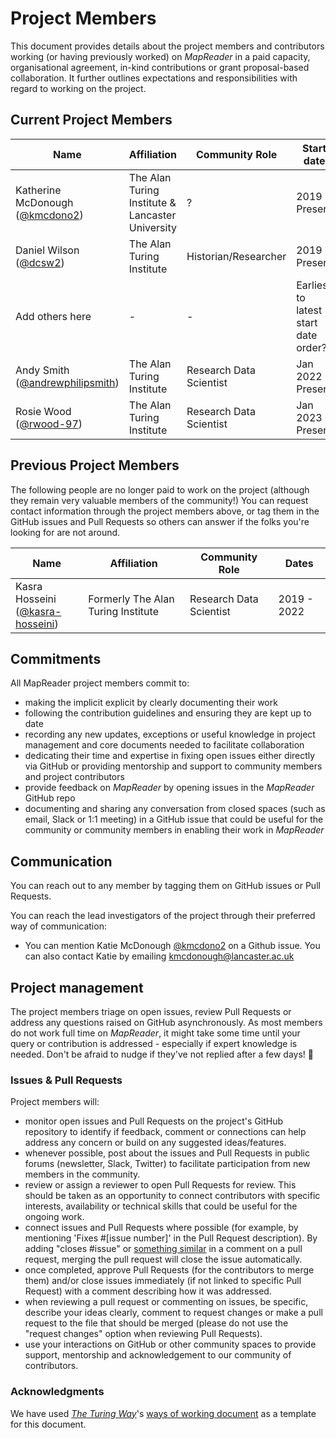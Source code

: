 # Project Members

This document provides details about the project members and contributors working (or having previously worked) on _MapReader_ in a paid capacity, organisational agreement, in-kind contributions or grant proposal-based collaboration.
It further outlines expectations and responsibilities with regard to working on the project.

## Current Project Members

| Name | Affiliation | Community Role | Start date | Previous roles |
|---|---|---|---|---|
| Katherine McDonough<br>([@kmcdono2](https://github.com/kmcdono2)) | The Alan Turing Institute & Lancaster University| ? | 2019 - Present | xx|
| Daniel Wilson<br>([@dcsw2](https://github.com/dcsw2)) | The Alan Turing Institute | Historian/Researcher | 2019 - Present | xx|
| Add others here | - | - | Earliest to latest start date order? | - |
| Andy Smith<br>([@andrewphilipsmith](https://github.com/andrewphilipsmith)) | The Alan Turing Institute | Research Data Scientist | Jan 2022 - Present | - 
| Rosie Wood<br>([@rwood-97](https://github.com/rwood-97)) | The Alan Turing Institute | Research Data Scientist | Jan 2023 - Present | - |

## Previous Project Members

The following people are no longer paid to work on the project (although they remain very valuable members of the community!)
You can request contact information through the project members above, or tag them in the GitHub issues and Pull Requests so others can answer if the folks you're looking for are not around.

| Name | Affiliation | Community Role | Dates |
|---|---|---|---|
| Kasra Hosseini<br>([@kasra-hosseini](https://github.com/kasra-hosseini)) | Formerly The Alan Turing Institute | Research Data Scientist | 2019 - 2022 |

## Commitments

All MapReader project members commit to:

- making the implicit explicit by clearly documenting their work
- following the contribution guidelines and ensuring they are kept up to date
- recording any new updates, exceptions or useful knowledge in project management and core documents needed to facilitate collaboration
- dedicating their time and expertise in fixing open issues either directly via GitHub or providing mentorship and support to community members and project contributors
- provide feedback on _MapReader_ by opening issues in the _MapReader_ GitHub repo
- documenting and sharing any conversation from closed spaces (such as email, Slack or 1:1 meeting) in a GitHub issue that could be useful for the community or community members in enabling their work in _MapReader_

## Communication

You can reach out to any member by tagging them on GitHub issues or Pull Requests.

You can reach the lead investigators of the project through their preferred way of communication:

- You can mention Katie McDonough [@kmcdono2](https://github.com/kmcdono2) on a Github issue. You can also contact Katie by emailing [kmcdonough@lancaster.ac.uk](kmcdonough@lancaster.ac.uk)

## Project management

The project members triage on open issues, review Pull Requests or address any questions raised on GitHub asynchronously.
As most members do not work full time on _MapReader_, it might take some time until your query or contribution is addressed - especially if expert knowledge is needed. Don't be afraid to nudge if they've not replied after a few days! :sparkling_heart:

### Issues & Pull Requests

Project members will:

- monitor open issues and Pull Requests on the project's GitHub repository to identify if feedback, comment or connections can help address any concern or build on any suggested ideas/features.
- whenever possible, post about the issues and Pull Requests in public forums (newsletter, Slack, Twitter) to facilitate participation from new members in the community.
- review or assign a reviewer to open Pull Requests for review. This should be taken as an opportunity to connect contributors with specific interests, availability or technical skills that could be useful for the ongoing work.
- connect issues and Pull Requests where possible (for example, by mentioning 'Fixes #[issue number]' in the Pull Request description). By adding "closes #issue" or [something similar](https://help.github.com/articles/closing-issues-using-keywords/) in a comment on a pull request, merging the pull request will close the issue automatically.
- once completed, approve Pull Requests (for the contributors to merge them) and/or close issues immediately (if not linked to specific Pull Request) with a comment describing how it was addressed.
- when reviewing a pull request or commenting on issues, be specific, describe your ideas clearly, comment to request changes or make a pull request to the file that should be merged (please do not use the "request changes" option when reviewing Pull Requests).
- use your interactions on GitHub or other community spaces to provide support, mentorship and acknowledgement to our community of contributors.

### Acknowledgments

We have used [_The Turing Way_](https://github.com/alan-turing-institute/the-turing-way)'s [ways of working document](https://github.com/alan-turing-institute/the-turing-way/blob/main/ways_of_working.md) as a template for this document.
